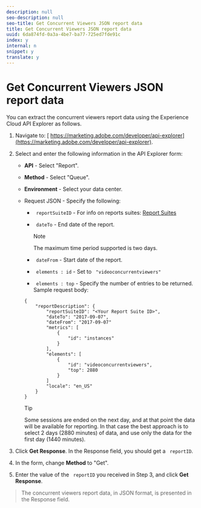 ```yaml
---
description: null
seo-description: null
seo-title: Get Concurrent Viewers JSON report data
title: Get Concurrent Viewers JSON report data
uuid: 6da874fd-0a3a-4be7-ba77-725ed7fde91c
index: y
internal: n
snippet: y
translate: y
---
```


# Get Concurrent Viewers JSON report data

You can extract the concurrent viewers report data using the Experience Cloud API Explorer as follows. 

1. Navigate to: [ https://marketing.adobe.com/developer/api-explorer](https://marketing.adobe.com/developer/api-explorer).
1. Select and enter the following information in the API Explorer form:
    
    * **API** - Select "Report".
    * **Method** - Select "Queue".
    * **Environment** - Select your data center.
    * Request JSON - Specify the following:     
        * ` reportSuiteID` - For info on reports suites: [ Report Suites](https://marketing.adobe.com/resources/help/en_US/sc/implement/ref-reports-report-suites.html)
        * ` dateTo` - End date of the report. 
          >[!NOTE]
          >
          >The maximum time period supported is two days.

        * ` dateFrom` - Start date of the report.
        * ` elements : id` - Set to ` "videoconcurrentviewers"`
        * ` elements : top` - Specify the number of entries to be returned.
      Sample request body:

    
      ```
      {
          "reportDescription": {
              "reportSuiteID": "<Your Report Suite ID>",
              "dateTo": "2017-09-07",
              "dateFrom": "2017-09-07"
              "metrics": [
                  {
                      "id": "instances"
                  }
              ],
              "elements": [
                  {
                      "id": "videoconcurrentviewers",
                      "top": 2880
                  }
              ]
              "locale": "en_US"
          }
      }
      
      ```



      >[!TIP]
      >
      >Some sessions are ended on the next day, and at that point the data will be available for reporting. In that case the best approach is to select 2 days (2880 minutes) of data, and use only the data for the first day (1440 minutes).


    
1. Click **Get Response**.
   In the Response field, you should get a ` reportID`.
1. In the form, change **Method** to "Get".
1. Enter the value of the ` reportID` you received in Step 3, and click **Get Response**.
>The concurrent viewers report data, in JSON format, is presented in the Response field.

